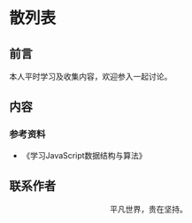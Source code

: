 # 散列表

## 前言

本人平时学习及收集内容，欢迎参入一起讨论。

## 内容

### 参考资料

- 《学习JavaScript数据结构与算法》

## 联系作者

<div align="center">
    <p>
        平凡世界，贵在坚持。
    </p>
    <img :src="$withBase('/about/contact.png')" />
</div>